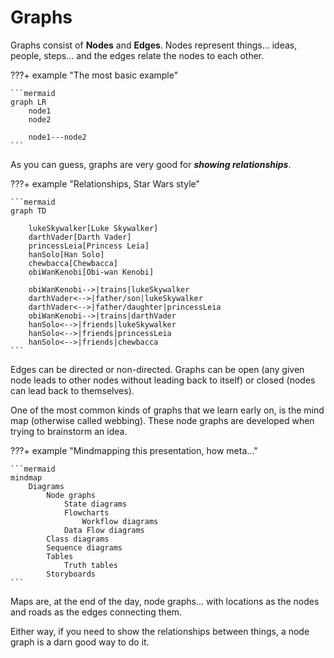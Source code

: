 # Graphs

Graphs consist of **Nodes** and **Edges**. Nodes represent things... ideas, people, steps... and the edges relate the
nodes to each other. 

???+ example "The most basic example"

    ```mermaid
    graph LR
        node1
        node2
        
        node1---node2
    ```

As you can guess, graphs are very good for ***showing relationships***.

???+ example "Relationships, Star Wars style"

    ```mermaid
    graph TD

        lukeSkywalker[Luke Skywalker]
        darthVader[Darth Vader]
        princessLeia[Princess Leia]
        hanSolo[Han Solo]
        chewbacca[Chewbacca]
        obiWanKenobi[Obi-wan Kenobi]

        obiWanKenobi-->|trains|lukeSkywalker
        darthVader<-->|father/son|lukeSkywalker
        darthVader<-->|father/daughter|princessLeia
        obiWanKenobi-->|trains|darthVader
        hanSolo<-->|friends|lukeSkywalker
        hanSolo<-->|friends|princessLeia
        hanSolo<-->|friends|chewbacca
    ```

Edges can be directed or non-directed. Graphs can be open (any given node leads to other nodes without leading back to 
itself) or closed (nodes can lead back to themselves).

One of the most common kinds of graphs that we learn early on, is the mind map (otherwise called webbing). These node
graphs are developed when trying to brainstorm an idea.

???+ example "Mindmapping this presentation, how meta..."

    ```mermaid
    mindmap
        Diagrams
            Node graphs
                State diagrams
                Flowcharts
                    Workflow diagrams
                Data Flow diagrams
            Class diagrams
            Sequence diagrams
            Tables
                Truth tables
            Storyboards
    ```

Maps are, at the end of the day, node graphs... with locations as the nodes and roads as the edges connecting them.

Either way, if you need to show the relationships between things, a node graph is a darn good way to do it.